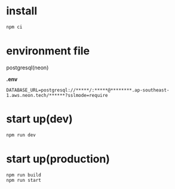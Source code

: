 # install

```bash
npm ci
```

# environment file

postgresql(neon)

**.env**
```
DATABASE_URL=postgresql://*****/:*****@********.ap-southeast-1.aws.neon.tech/******?sslmode=require
```

# start up(dev)

```bash
npm run dev
```

# start up(production)

```bash
npm run build
npm run start
```